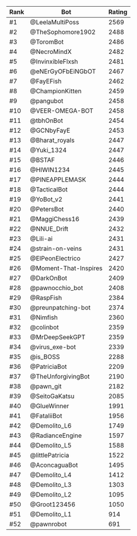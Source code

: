 Rank|Bot|Rating
---|---|---
#1|@LeelaMultiPoss|2569
#2|@TheSophomore1902|2488
#3|@ToromBot|2486
#4|@NecroMindX|2482
#5|@InvinxibleFlxsh|2481
#6|@eNErGyOFbEiNGbOT|2467
#7|@FayEFish|2462
#8|@ChampionKitten|2459
#9|@pangubot|2458
#10|@VEER-OMEGA-BOT|2458
#11|@tbhOnBot|2454
#12|@GCNbyFayE|2453
#13|@Bharat_royals|2447
#14|@Yuki_1324|2447
#15|@BSTAF|2446
#16|@HIWIN1234|2445
#17|@PINEAPPLEMASK|2444
#18|@TacticalBot|2444
#19|@YoBot_v2|2441
#20|@PetersBot|2440
#21|@MaggiChess16|2439
#22|@NNUE_Drift|2432
#23|@Lili-ai|2431
#24|@strain-on-veins|2431
#25|@ElPeonElectrico|2427
#26|@Moment-That-Inspires|2420
#27|@DarkOnBot|2409
#28|@pawnocchio_bot|2408
#29|@RaspFish|2384
#30|@preunpatching-bot|2374
#31|@Nimfish|2360
#32|@colinbot|2359
#33|@MrDeepSeekGPT|2359
#34|@virus_exe-bot|2339
#35|@is_BOSS|2288
#36|@PatriciaBot|2209
#37|@TheUnforgivingBot|2190
#38|@pawn_git|2182
#39|@SeitoGaKatsu|2085
#40|@GlueWinner|1991
#41|@FataliiBot|1956
#42|@Demolito_L6|1749
#43|@RadianceEngine|1597
#44|@Demolito_L5|1588
#45|@littlePatricia|1522
#46|@AconcaguaBot|1495
#47|@Demolito_L4|1412
#48|@Demolito_L3|1303
#49|@Demolito_L2|1095
#50|@Groot123456|1050
#51|@Demolito_L1|914
#52|@pawnrobot|691
